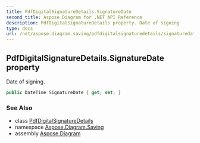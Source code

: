 ```yaml
---
title: PdfDigitalSignatureDetails.SignatureDate
second_title: Aspose.Diagram for .NET API Reference
description: PdfDigitalSignatureDetails property. Date of signing
type: docs
url: /net/aspose.diagram.saving/pdfdigitalsignaturedetails/signaturedate/
---
```

## PdfDigitalSignatureDetails.SignatureDate property

Date of signing.

```csharp
public DateTime SignatureDate { get; set; }
```

### See Also

* class [PdfDigitalSignatureDetails](../)
* namespace [Aspose.Diagram.Saving](../../pdfdigitalsignaturedetails/)
* assembly [Aspose.Diagram](../../../)


